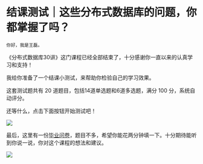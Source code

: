 # 结课测试｜这些分布式数据库的问题，你都掌握了吗？

    你好，我是王磊。

《分布式数据库30讲》这门课程已经全部结束了，十分感谢你一直以来的认真学习和支持！

我给你准备了一个结课小测试，来帮助你检验自己的学习效果。

这套测试题共有 20 道题目，包括14道单选题和6道多选题，满分 100 分，系统自动评分。

还等什么，点击下面按钮开始测试吧！

[![](https://static001.geekbang.org/resource/image/28/a4/28d1be62669b4f3cc01c36466bf811a4.png?wh=1142*201)](http://time.geekbang.org/quiz/intro?act_id=228&exam_id=748)

最后，这里有一份[毕业问卷](https://jinshuju.net/f/gTzVY9)，题目不多，希望你能花两分钟填一下。十分期待能听到你说一说，你对这个课程的想法和建议。

[![](https://static001.geekbang.org/resource/image/6f/c4/6f3610615eba9fb8da9826424d488ec4.jpg?wh=1142*801)](https://jinshuju.net/f/gTzVY9)
    